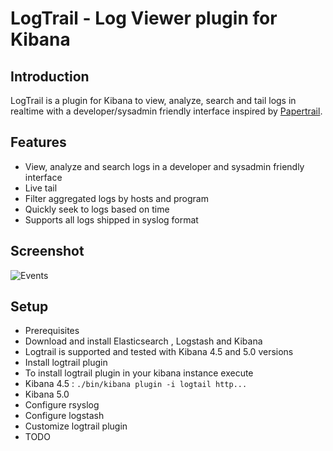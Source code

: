 # LogTrail - Log Viewer plugin for Kibana

Introduction
------------
LogTrail is a plugin for Kibana to view, analyze, search and tail logs in realtime with a developer/sysadmin friendly interface inspired by [Papertrail](https://papertrailapp.com/).

Features
--------
 - View, analyze and search logs in a developer and sysadmin friendly interface
 - Live tail
 - Filter aggregated logs by hosts and program
 - Quickly seek to logs based on time
 - Supports all logs shipped in syslog format

Screenshot
----------
![Events](https://raw.githubusercontent.com/sivasamyk/logtrail/master/screenshot.png)

Setup
-----
- Prerequisites
 - Download and install Elasticsearch , Logstash and Kibana
 - Logtrail is supported and tested with Kibana 4.5 and 5.0 versions
- Install logtrail plugin
- To install logtrail plugin in your kibana instance execute
 - Kibana 4.5 : `./bin/kibana plugin -i logtail http...`
 - Kibana 5.0
- Configure rsyslog
- Configure logstash
- Customize logtrail plugin
- TODO

